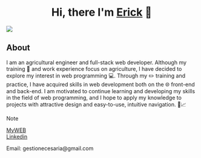 
<div align="center">
<h1 align="center">Hi, there I'm <a href="https://cv.ericksegura5.repl.co/">Erick</a> 👋</h1>
</div>

<img src="https://i.imgur.com/SVfEvLp.jpg">

## About

I am an agricultural engineer and full-stack web developer. Although my training 📗 and work experience focus on agriculture, I have decided to explore my interest in web programming 💻. Through my ✏️ training and practice, I have acquired skills in web development both on the 🌐 front-end and back-end. I am motivated to continue learning and developing my skills in the field of web programming, and I hope to apply my knowledge to projects with attractive design and easy-to-use, intuitive navigation. 🌱📈
  
> [!NOTE]
<a href='https://freeluckperson.github.io/my-web-gh-pages/'>MyWEB<a/>
<br/>
<a href='https://www.linkedin.com/in/erick-daniel-segura-cabello-9b172a129/'>Linkedin<a/>
<p>Email: gestionecesaria@gmail.com<p/>
<br>


<!--
**freeluckperson/freeluckperson** is a ✨ _special_ ✨ repository because its `README.md` (this file) appears on your GitHub profile.

Here are some ideas to get you started:

- 🔭 I’m currently working on ...
- 🌱 I’m currently learning ...
- 👯 I’m looking to collaborate on ...
- 🤔 I’m looking for help with ...
- 💬 Ask me about ...
- 📫 How to reach me: ...
- 😄 Pronouns: ...
- ⚡ Fun fact: ...
-->
